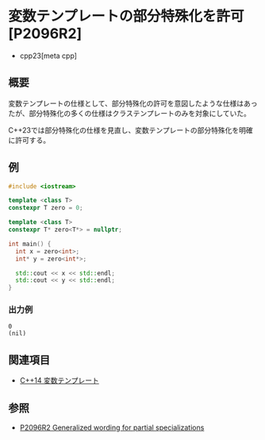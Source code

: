 # 変数テンプレートの部分特殊化を許可 [P2096R2]
* cpp23[meta cpp]

## 概要
変数テンプレートの仕様として、部分特殊化の許可を意図したような仕様はあったが、部分特殊化の多くの仕様はクラステンプレートのみを対象にしていた。

C++23では部分特殊化の仕様を見直し、変数テンプレートの部分特殊化を明確に許可する。


## 例
```cpp example
#include <iostream>

template <class T>
constexpr T zero = 0;

template <class T>
constexpr T* zero<T*> = nullptr;

int main() {
  int x = zero<int>;
  int* y = zero<int*>;

  std::cout << x << std::endl;
  std::cout << y << std::endl;
}
```

### 出力例
```
0
(nil)
```

## 関連項目
- [C++14 変数テンプレート](/lang/cpp14/variable_templates.md)


## 参照
- [P2096R2 Generalized wording for partial specializations](https://www.open-std.org/jtc1/sc22/wg21/docs/papers/2020/p2096r2.html)
